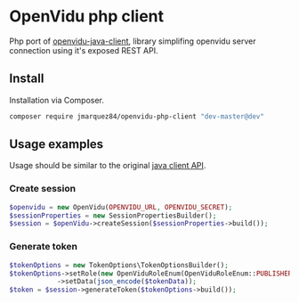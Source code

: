# OpenVidu php client
Php port of [openvidu-java-client](https://github.com/OpenVidu/openvidu/tree/master/openvidu-java-client), library simplifing openvidu server connection using it's exposed REST API.

## Install
Installation via Composer.

```sh
composer require jmarquez84/openvidu-php-client "dev-master@dev" 
```

## Usage examples
Usage should be similar to the original [java client API](https://openvidu.io/docs/reference-docs/openvidu-java-client/).

### Create session

```php
$openvidu = new OpenVidu(OPENVIDU_URL, OPENVIDU_SECRET);
$sessionProperties = new SessionPropertiesBuilder();
$session = $openVidu->createSession($sessionProperties->build());
```

### Generate token

```php
$tokenOptions = new TokenOptions\TokenOptionsBuilder();
$tokenOptions->setRole(new OpenViduRoleEnum(OpenViduRoleEnum::PUBLISHER))
            ->setData(json_encode($tokenData));
$token = $session->generateToken($tokenOptions->build());
```
